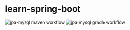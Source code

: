 # learn-spring-boot
![jpa-mysql maven workflow](https://github.com/manhhaycode/learn-spring-boot/actions/workflows/jpa-mysql-maven.yml/badge.svg)
![jpa-mysql gradle workflow](https://github.com/manhhaycode/learn-spring-boot/actions/workflows/jpa-mysql-gradle.yml/badge.svg)
